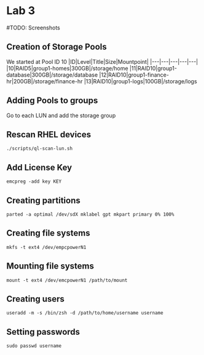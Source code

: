 
# Lab 3
#TODO: Screenshots
## Creation of Storage Pools
We started at Pool ID 10
|ID|Level|Title|Size|Mountpoint|
|---|---|---|---|---|
|10|RAID5|group1-homes|300GB|/storage/home
|11|RAID10|group1-database|300GB|/storage/database
|12|RAID10|group1-finance-hr|200GB|/storage/finance-hr
|13|RAID10|group1-logs|100GB|/storage/logs
## Adding Pools to groups
Go to each LUN and add the storage group
## Rescan RHEL devices
```
./scripts/ql-scan-lun.sh
```
## Add License Key
```
emcpreg -add key KEY
```
## Creating partitions
```
parted -a optimal /dev/sdX mklabel gpt mkpart primary 0% 100%
```
## Creating file systems
```
mkfs -t ext4 /dev/empcpowerN1
```
## Mounting file systems
```
mount -t ext4 /dev/emcpowerN1 /path/to/mount
```
## Creating users
```
useradd -m -s /bin/zsh -d /path/to/home/username username
```
## Setting passwords
```
sudo passwd username
```

